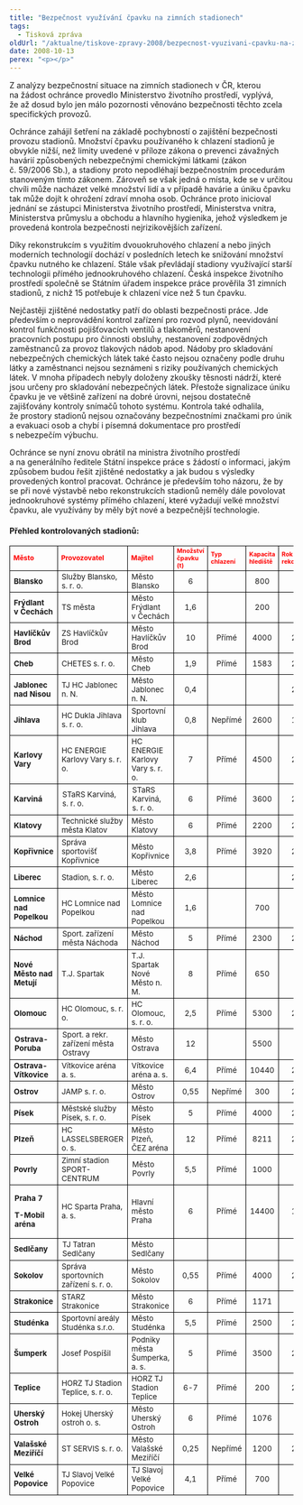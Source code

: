 ```yaml
---
title: "Bezpečnost využívání čpavku na zimních stadionech"
tags:
  - Tisková zpráva
oldUrl: "/aktualne/tiskove-zpravy-2008/bezpecnost-vyuzivani-cpavku-na-zimnich-stadionech"
date: 2008-10-13
perex: "<p></p>"
---
```


<!-- imported from the old website -->

<p class="Nadpis1 perex">Z analýzy bezpečnostní situace na zimních stadionech v ČR, kterou na žádost ochránce provedlo Ministerstvo životního prostředí, vyplývá, že až dosud bylo jen málo pozornosti věnováno bezpečnosti těchto zcela specifických provozů.</p><p class="Normln-web">Ochránce zahájil šetření na základě pochybností o zajištění bezpečnosti provozu stadionů. Množství čpavku používaného k chlazení stadionů je obvykle nižší, než limity uvedené v příloze zákona o prevenci závažných havárií způsobených nebezpečnými chemickými látkami (zákon č. 59/2006 Sb.), a stadiony proto nepodléhají bezpečnostním procedurám stanoveným tímto zákonem. Zároveň se však jedná o místa, kde se v určitou chvíli může nacházet velké množství lidí a v případě havárie a úniku čpavku tak může dojít k ohrožení zdraví mnoha osob. Ochránce proto inicioval jednání se zástupci Ministerstva životního prostředí, Ministerstva vnitra, Ministerstva průmyslu a obchodu a hlavního hygienika, jehož výsledkem je provedená kontrola bezpečnosti nejrizikovějších zařízení.</p><p class="Normln-web">Díky rekonstrukcím s využitím dvouokruhového chlazení a nebo jiných moderních technologií dochází v posledních letech ke snižování množství čpavku nutného ke chlazení. Stále však převládají stadiony využívající starší technologii přímého jednookruhového chlazení. Česká inspekce životního prostředí společně se Státním úřadem inspekce práce prověřila 31 zimních stadionů, z nichž 15 potřebuje k chlazení více než 5 tun čpavku.</p><p class="Normln-web">Nejčastěji zjištěné nedostatky patří do oblasti bezpečnosti práce. Jde především o neprovádění kontrol zařízení pro rozvod plynů, neevidování kontrol funkčnosti pojišťovacích ventilů a tlakoměrů, nestanovení pracovních postupu pro činnosti obsluhy, nestanovení zodpovědných zaměstnanců za provoz tlakových nádob apod. Nádoby pro skladování nebezpečných chemických látek také často nejsou označeny podle druhu látky a zaměstnanci nejsou seznámeni s riziky používaných chemických látek. V mnoha případech nebyly doloženy zkoušky těsnosti nádrží, které jsou určeny pro skladování nebezpečných látek. Přestože signalizace úniku čpavku je ve většině zařízení na dobré úrovni, nejsou dostatečně zajišťovány kontroly snímačů tohoto systému. Kontrola také odhalila, že prostory stadionů nejsou označovány bezpečnostními značkami pro únik a evakuaci osob a chybí i písemná dokumentace pro prostředí s nebezpečím výbuchu.</p><p class="Normln-web">Ochránce se nyní znovu obrátil na ministra životního prostředí a na generálního ředitele Státní inspekce práce s žádostí o informaci, jakým způsobem budou řešit zjištěné nedostatky a jak budou s výsledky provedených kontrol pracovat. Ochránce je především toho názoru, že by se při nové výstavbě nebo rekonstrukcích stadionů neměly dále povolovat jednookruhové systémy přímého chlazení, které vyžadují velké množství čpavku, ale využívány by měly být nové a bezpečnější technologie.</p><h4 class="Nadpis3">Přehled kontrolovaných stadionů:</h4><table><tbody><tr><td style="BORDER-BOTTOM: black 1px solid; BORDER-LEFT: black 1px solid; COLOR: #ff0000; FONT-SIZE: 9pt; BORDER-TOP: black 1px solid; FONT-WEIGHT: bold; BORDER-RIGHT: black 1px solid" class="Normln">Město</td><td style="BORDER-BOTTOM: black 1px solid; BORDER-LEFT: black 1px solid; COLOR: #ff0000; FONT-SIZE: 9pt; BORDER-TOP: black 1px solid; FONT-WEIGHT: bold; BORDER-RIGHT: black 1px solid" class="Normln">Provozovatel</td><td style="BORDER-BOTTOM: black 1px solid; BORDER-LEFT: black 1px solid; COLOR: #ff0000; FONT-SIZE: 9pt; BORDER-TOP: black 1px solid; FONT-WEIGHT: bold; BORDER-RIGHT: black 1px solid" class="Normln">Majitel</td><td style="BORDER-BOTTOM: black 1px solid; BORDER-LEFT: black 1px solid; COLOR: #ff0000; FONT-SIZE: 8pt; BORDER-TOP: black 1px solid; FONT-WEIGHT: bold; BORDER-RIGHT: black 1px solid" class="Normln">Množství čpavku (t)</td><td style="BORDER-BOTTOM: black 1px solid; BORDER-LEFT: black 1px solid; COLOR: #ff0000; FONT-SIZE: 8pt; BORDER-TOP: black 1px solid; FONT-WEIGHT: bold; BORDER-RIGHT: black 1px solid" class="Normln">Typ chlazení</td><td style="BORDER-BOTTOM: black 1px solid; BORDER-LEFT: black 1px solid; COLOR: #ff0000; FONT-SIZE: 8pt; BORDER-TOP: black 1px solid; FONT-WEIGHT: bold; BORDER-RIGHT: black 1px solid" class="Normln">Kapacita hlediště</td><td style="BORDER-BOTTOM: black 1px solid; BORDER-LEFT: black 1px solid; COLOR: #ff0000; FONT-SIZE: 8pt; BORDER-TOP: black 1px solid; FONT-WEIGHT: bold; BORDER-RIGHT: black 1px solid" class="Normln">Rok rekonstrukce</td></tr><tr><td style="BORDER-BOTTOM: black 1px solid; BORDER-LEFT: black 1px solid; FONT-SIZE: 10pt; BORDER-TOP: black 1px solid; FONT-WEIGHT: bold; BORDER-RIGHT: black 1px solid" class="Normln">Blansko</td><td style="BORDER-BOTTOM: black 1px solid; BORDER-LEFT: black 1px solid; FONT-SIZE: 10pt; BORDER-TOP: black 1px solid; BORDER-RIGHT: black 1px solid" class="Normln">Služby Blansko, s. r. o.</td><td style="BORDER-BOTTOM: black 1px solid; BORDER-LEFT: black 1px solid; FONT-SIZE: 10pt; BORDER-TOP: black 1px solid; BORDER-RIGHT: black 1px solid" class="Normln">Město Blansko</td><td style="BORDER-BOTTOM: black 1px solid; TEXT-ALIGN: center; BORDER-LEFT: black 1px solid; FONT-SIZE: 10pt; BORDER-TOP: black 1px solid; BORDER-RIGHT: black 1px solid" class="Normln">6</td><td style="BORDER-BOTTOM: black 1px solid; TEXT-ALIGN: center; BORDER-LEFT: black 1px solid; BORDER-TOP: black 1px solid; BORDER-RIGHT: black 1px solid" class="Normln"> </td><td style="BORDER-BOTTOM: black 1px solid; TEXT-ALIGN: center; BORDER-LEFT: black 1px solid; FONT-SIZE: 10pt; BORDER-TOP: black 1px solid; BORDER-RIGHT: black 1px solid" class="Normln">800</td><td style="BORDER-BOTTOM: black 1px solid; TEXT-ALIGN: center; BORDER-LEFT: black 1px solid; BORDER-TOP: black 1px solid; BORDER-RIGHT: black 1px solid" class="Normln"> </td></tr><tr><td style="BORDER-BOTTOM: black 1px solid; BORDER-LEFT: black 1px solid; FONT-SIZE: 10pt; BORDER-TOP: black 1px solid; FONT-WEIGHT: bold; BORDER-RIGHT: black 1px solid" class="Normln">Frýdlant v Čechách</td><td style="BORDER-BOTTOM: black 1px solid; BORDER-LEFT: black 1px solid; FONT-SIZE: 10pt; BORDER-TOP: black 1px solid; BORDER-RIGHT: black 1px solid" class="Normln">TS města</td><td style="BORDER-BOTTOM: black 1px solid; BORDER-LEFT: black 1px solid; FONT-SIZE: 10pt; BORDER-TOP: black 1px solid; BORDER-RIGHT: black 1px solid" class="Normln">Město Frýdlant v Čechách</td><td style="BORDER-BOTTOM: black 1px solid; TEXT-ALIGN: center; BORDER-LEFT: black 1px solid; FONT-SIZE: 10pt; BORDER-TOP: black 1px solid; BORDER-RIGHT: black 1px solid" class="Normln">1,6</td><td style="BORDER-BOTTOM: black 1px solid; TEXT-ALIGN: center; BORDER-LEFT: black 1px solid; BORDER-TOP: black 1px solid; BORDER-RIGHT: black 1px solid" class="Normln"> </td><td style="BORDER-BOTTOM: black 1px solid; TEXT-ALIGN: center; BORDER-LEFT: black 1px solid; FONT-SIZE: 10pt; BORDER-TOP: black 1px solid; BORDER-RIGHT: black 1px solid" class="Normln">200</td><td style="BORDER-BOTTOM: black 1px solid; TEXT-ALIGN: center; BORDER-LEFT: black 1px solid; BORDER-TOP: black 1px solid; BORDER-RIGHT: black 1px solid" class="Normln"> </td></tr><tr><td style="BORDER-BOTTOM: black 1px solid; BORDER-LEFT: black 1px solid; FONT-SIZE: 10pt; BORDER-TOP: black 1px solid; FONT-WEIGHT: bold; BORDER-RIGHT: black 1px solid" class="Normln">Havlíčkův Brod</td><td style="BORDER-BOTTOM: black 1px solid; BORDER-LEFT: black 1px solid; FONT-SIZE: 10pt; BORDER-TOP: black 1px solid; BORDER-RIGHT: black 1px solid" class="Normln">ZS Havlíčkův Brod</td><td style="BORDER-BOTTOM: black 1px solid; BORDER-LEFT: black 1px solid; FONT-SIZE: 10pt; BORDER-TOP: black 1px solid; BORDER-RIGHT: black 1px solid" class="Normln">Město Havlíčkův Brod</td><td style="BORDER-BOTTOM: black 1px solid; TEXT-ALIGN: center; BORDER-LEFT: black 1px solid; FONT-SIZE: 10pt; BORDER-TOP: black 1px solid; BORDER-RIGHT: black 1px solid" class="Normln">10</td><td style="BORDER-BOTTOM: black 1px solid; TEXT-ALIGN: center; BORDER-LEFT: black 1px solid; FONT-SIZE: 10pt; BORDER-TOP: black 1px solid; BORDER-RIGHT: black 1px solid" class="Normln">Přímé</td><td style="BORDER-BOTTOM: black 1px solid; TEXT-ALIGN: center; BORDER-LEFT: black 1px solid; FONT-SIZE: 10pt; BORDER-TOP: black 1px solid; BORDER-RIGHT: black 1px solid" class="Normln">4000</td><td style="BORDER-BOTTOM: black 1px solid; TEXT-ALIGN: center; BORDER-LEFT: black 1px solid; FONT-SIZE: 10pt; BORDER-TOP: black 1px solid; BORDER-RIGHT: black 1px solid" class="Normln">2002</td></tr><tr><td style="BORDER-BOTTOM: black 1px solid; BORDER-LEFT: black 1px solid; FONT-SIZE: 10pt; BORDER-TOP: black 1px solid; FONT-WEIGHT: bold; BORDER-RIGHT: black 1px solid" class="Normln">Cheb</td><td style="BORDER-BOTTOM: black 1px solid; BORDER-LEFT: black 1px solid; FONT-SIZE: 10pt; BORDER-TOP: black 1px solid; BORDER-RIGHT: black 1px solid" class="Normln">CHETES s. r. o.</td><td style="BORDER-BOTTOM: black 1px solid; BORDER-LEFT: black 1px solid; FONT-SIZE: 10pt; BORDER-TOP: black 1px solid; BORDER-RIGHT: black 1px solid" class="Normln">Město Cheb</td><td style="BORDER-BOTTOM: black 1px solid; TEXT-ALIGN: center; BORDER-LEFT: black 1px solid; FONT-SIZE: 10pt; BORDER-TOP: black 1px solid; BORDER-RIGHT: black 1px solid" class="Normln">1,9</td><td style="BORDER-BOTTOM: black 1px solid; TEXT-ALIGN: center; BORDER-LEFT: black 1px solid; FONT-SIZE: 10pt; BORDER-TOP: black 1px solid; BORDER-RIGHT: black 1px solid" class="Normln">Přímé</td><td style="BORDER-BOTTOM: black 1px solid; TEXT-ALIGN: center; BORDER-LEFT: black 1px solid; FONT-SIZE: 10pt; BORDER-TOP: black 1px solid; BORDER-RIGHT: black 1px solid" class="Normln">1583</td><td style="BORDER-BOTTOM: black 1px solid; TEXT-ALIGN: center; BORDER-LEFT: black 1px solid; FONT-SIZE: 10pt; BORDER-TOP: black 1px solid; BORDER-RIGHT: black 1px solid" class="Normln">2007</td></tr><tr><td style="BORDER-BOTTOM: black 1px solid; BORDER-LEFT: black 1px solid; FONT-SIZE: 10pt; BORDER-TOP: black 1px solid; FONT-WEIGHT: bold; BORDER-RIGHT: black 1px solid" class="Normln">Jablonec nad Nisou</td><td style="BORDER-BOTTOM: black 1px solid; BORDER-LEFT: black 1px solid; FONT-SIZE: 10pt; BORDER-TOP: black 1px solid; BORDER-RIGHT: black 1px solid" class="Normln">TJ HC Jablonec n. N.</td><td style="BORDER-BOTTOM: black 1px solid; BORDER-LEFT: black 1px solid; FONT-SIZE: 10pt; BORDER-TOP: black 1px solid; BORDER-RIGHT: black 1px solid" class="Normln">Město Jablonec n. N.</td><td style="BORDER-BOTTOM: black 1px solid; TEXT-ALIGN: center; BORDER-LEFT: black 1px solid; FONT-SIZE: 10pt; BORDER-TOP: black 1px solid; BORDER-RIGHT: black 1px solid" class="Normln">0,4</td><td style="BORDER-BOTTOM: black 1px solid; TEXT-ALIGN: center; BORDER-LEFT: black 1px solid; BORDER-TOP: black 1px solid; BORDER-RIGHT: black 1px solid" class="Normln"> </td><td style="BORDER-BOTTOM: black 1px solid; TEXT-ALIGN: center; BORDER-LEFT: black 1px solid; BORDER-TOP: black 1px solid; BORDER-RIGHT: black 1px solid" class="Normln"> </td><td style="BORDER-BOTTOM: black 1px solid; TEXT-ALIGN: center; BORDER-LEFT: black 1px solid; FONT-SIZE: 10pt; BORDER-TOP: black 1px solid; BORDER-RIGHT: black 1px solid" class="Normln">2006</td></tr><tr><td style="BORDER-BOTTOM: black 1px solid; BORDER-LEFT: black 1px solid; FONT-SIZE: 10pt; BORDER-TOP: black 1px solid; FONT-WEIGHT: bold; BORDER-RIGHT: black 1px solid" class="Normln">Jihlava</td><td style="BORDER-BOTTOM: black 1px solid; BORDER-LEFT: black 1px solid; FONT-SIZE: 10pt; BORDER-TOP: black 1px solid; BORDER-RIGHT: black 1px solid" class="Normln">HC Dukla Jihlava s. r. o.</td><td style="BORDER-BOTTOM: black 1px solid; BORDER-LEFT: black 1px solid; FONT-SIZE: 10pt; BORDER-TOP: black 1px solid; BORDER-RIGHT: black 1px solid" class="Normln">Sportovní klub Jihlava</td><td style="BORDER-BOTTOM: black 1px solid; TEXT-ALIGN: center; BORDER-LEFT: black 1px solid; FONT-SIZE: 10pt; BORDER-TOP: black 1px solid; BORDER-RIGHT: black 1px solid" class="Normln">0,8</td><td style="BORDER-BOTTOM: black 1px solid; TEXT-ALIGN: center; BORDER-LEFT: black 1px solid; FONT-SIZE: 10pt; BORDER-TOP: black 1px solid; BORDER-RIGHT: black 1px solid" class="Normln">Nepřímé</td><td style="BORDER-BOTTOM: black 1px solid; TEXT-ALIGN: center; BORDER-LEFT: black 1px solid; FONT-SIZE: 10pt; BORDER-TOP: black 1px solid; BORDER-RIGHT: black 1px solid" class="Normln">2600</td><td style="BORDER-BOTTOM: black 1px solid; TEXT-ALIGN: center; BORDER-LEFT: black 1px solid; FONT-SIZE: 10pt; BORDER-TOP: black 1px solid; BORDER-RIGHT: black 1px solid" class="Normln">1997</td></tr><tr><td style="BORDER-BOTTOM: black 1px solid; BORDER-LEFT: black 1px solid; FONT-SIZE: 10pt; BORDER-TOP: black 1px solid; FONT-WEIGHT: bold; BORDER-RIGHT: black 1px solid" class="Normln">Karlovy Vary</td><td style="BORDER-BOTTOM: black 1px solid; BORDER-LEFT: black 1px solid; FONT-SIZE: 10pt; BORDER-TOP: black 1px solid; BORDER-RIGHT: black 1px solid" class="Normln">HC ENERGIE Karlovy Vary s. r. o.</td><td style="BORDER-BOTTOM: black 1px solid; BORDER-LEFT: black 1px solid; FONT-SIZE: 10pt; BORDER-TOP: black 1px solid; BORDER-RIGHT: black 1px solid" class="Normln">HC ENERGIE Karlovy Vary s. r. o.</td><td style="BORDER-BOTTOM: black 1px solid; TEXT-ALIGN: center; BORDER-LEFT: black 1px solid; FONT-SIZE: 10pt; BORDER-TOP: black 1px solid; BORDER-RIGHT: black 1px solid" class="Normln">7</td><td style="BORDER-BOTTOM: black 1px solid; TEXT-ALIGN: center; BORDER-LEFT: black 1px solid; FONT-SIZE: 10pt; BORDER-TOP: black 1px solid; BORDER-RIGHT: black 1px solid" class="Normln">Přímé</td><td style="BORDER-BOTTOM: black 1px solid; TEXT-ALIGN: center; BORDER-LEFT: black 1px solid; FONT-SIZE: 10pt; BORDER-TOP: black 1px solid; BORDER-RIGHT: black 1px solid" class="Normln">4500</td><td style="BORDER-BOTTOM: black 1px solid; TEXT-ALIGN: center; BORDER-LEFT: black 1px solid; FONT-SIZE: 10pt; BORDER-TOP: black 1px solid; BORDER-RIGHT: black 1px solid" class="Normln">2005</td></tr><tr><td style="BORDER-BOTTOM: black 1px solid; BORDER-LEFT: black 1px solid; FONT-SIZE: 10pt; BORDER-TOP: black 1px solid; FONT-WEIGHT: bold; BORDER-RIGHT: black 1px solid" class="Normln">Karviná</td><td style="BORDER-BOTTOM: black 1px solid; BORDER-LEFT: black 1px solid; BORDER-TOP: black 1px solid; BORDER-RIGHT: black 1px solid" class="Normln"><span style="FONT-SIZE: 10pt">STaRS</span><span style="FONT-SIZE: 10pt"> Karviná, s. r. o.</span></td><td style="BORDER-BOTTOM: black 1px solid; BORDER-LEFT: black 1px solid; BORDER-TOP: black 1px solid; BORDER-RIGHT: black 1px solid" class="Normln"><span style="FONT-SIZE: 10pt">STaRS</span><span style="FONT-SIZE: 10pt"> Karviná, s. r. o.</span></td><td style="BORDER-BOTTOM: black 1px solid; TEXT-ALIGN: center; BORDER-LEFT: black 1px solid; FONT-SIZE: 10pt; BORDER-TOP: black 1px solid; BORDER-RIGHT: black 1px solid" class="Normln">6</td><td style="BORDER-BOTTOM: black 1px solid; TEXT-ALIGN: center; BORDER-LEFT: black 1px solid; FONT-SIZE: 10pt; BORDER-TOP: black 1px solid; BORDER-RIGHT: black 1px solid" class="Normln">Přímé</td><td style="BORDER-BOTTOM: black 1px solid; TEXT-ALIGN: center; BORDER-LEFT: black 1px solid; FONT-SIZE: 10pt; BORDER-TOP: black 1px solid; BORDER-RIGHT: black 1px solid" class="Normln">3600</td><td style="BORDER-BOTTOM: black 1px solid; TEXT-ALIGN: center; BORDER-LEFT: black 1px solid; FONT-SIZE: 10pt; BORDER-TOP: black 1px solid; BORDER-RIGHT: black 1px solid" class="Normln">2003</td></tr><tr><td style="BORDER-BOTTOM: black 1px solid; BORDER-LEFT: black 1px solid; FONT-SIZE: 10pt; BORDER-TOP: black 1px solid; FONT-WEIGHT: bold; BORDER-RIGHT: black 1px solid" class="Normln">Klatovy</td><td style="BORDER-BOTTOM: black 1px solid; BORDER-LEFT: black 1px solid; FONT-SIZE: 10pt; BORDER-TOP: black 1px solid; BORDER-RIGHT: black 1px solid" class="Normln">Technické služby města Klatov</td><td style="BORDER-BOTTOM: black 1px solid; BORDER-LEFT: black 1px solid; FONT-SIZE: 10pt; BORDER-TOP: black 1px solid; BORDER-RIGHT: black 1px solid" class="Normln">Město Klatovy</td><td style="BORDER-BOTTOM: black 1px solid; TEXT-ALIGN: center; BORDER-LEFT: black 1px solid; FONT-SIZE: 10pt; BORDER-TOP: black 1px solid; BORDER-RIGHT: black 1px solid" class="Normln">6</td><td style="BORDER-BOTTOM: black 1px solid; TEXT-ALIGN: center; BORDER-LEFT: black 1px solid; FONT-SIZE: 10pt; BORDER-TOP: black 1px solid; BORDER-RIGHT: black 1px solid" class="Normln">Přímé</td><td style="BORDER-BOTTOM: black 1px solid; TEXT-ALIGN: center; BORDER-LEFT: black 1px solid; FONT-SIZE: 10pt; BORDER-TOP: black 1px solid; BORDER-RIGHT: black 1px solid" class="Normln">2200</td><td style="BORDER-BOTTOM: black 1px solid; TEXT-ALIGN: center; BORDER-LEFT: black 1px solid; FONT-SIZE: 10pt; BORDER-TOP: black 1px solid; BORDER-RIGHT: black 1px solid" class="Normln">2000</td></tr><tr><td style="BORDER-BOTTOM: black 1px solid; BORDER-LEFT: black 1px solid; FONT-SIZE: 10pt; BORDER-TOP: black 1px solid; FONT-WEIGHT: bold; BORDER-RIGHT: black 1px solid" class="Normln">Kopřivnice</td><td style="BORDER-BOTTOM: black 1px solid; BORDER-LEFT: black 1px solid; FONT-SIZE: 10pt; BORDER-TOP: black 1px solid; BORDER-RIGHT: black 1px solid" class="Normln">Správa sportovišť Kopřivnice</td><td style="BORDER-BOTTOM: black 1px solid; BORDER-LEFT: black 1px solid; FONT-SIZE: 10pt; BORDER-TOP: black 1px solid; BORDER-RIGHT: black 1px solid" class="Normln">Město Kopřivnice</td><td style="BORDER-BOTTOM: black 1px solid; TEXT-ALIGN: center; BORDER-LEFT: black 1px solid; FONT-SIZE: 10pt; BORDER-TOP: black 1px solid; BORDER-RIGHT: black 1px solid" class="Normln">3,8</td><td style="BORDER-BOTTOM: black 1px solid; TEXT-ALIGN: center; BORDER-LEFT: black 1px solid; FONT-SIZE: 10pt; BORDER-TOP: black 1px solid; BORDER-RIGHT: black 1px solid" class="Normln">Přímé</td><td style="BORDER-BOTTOM: black 1px solid; TEXT-ALIGN: center; BORDER-LEFT: black 1px solid; FONT-SIZE: 10pt; BORDER-TOP: black 1px solid; BORDER-RIGHT: black 1px solid" class="Normln">3920</td><td style="BORDER-BOTTOM: black 1px solid; TEXT-ALIGN: center; BORDER-LEFT: black 1px solid; FONT-SIZE: 10pt; BORDER-TOP: black 1px solid; BORDER-RIGHT: black 1px solid" class="Normln">2002</td></tr><tr><td style="BORDER-BOTTOM: black 1px solid; BORDER-LEFT: black 1px solid; FONT-SIZE: 10pt; BORDER-TOP: black 1px solid; FONT-WEIGHT: bold; BORDER-RIGHT: black 1px solid" class="Normln">Liberec</td><td style="BORDER-BOTTOM: black 1px solid; BORDER-LEFT: black 1px solid; FONT-SIZE: 10pt; BORDER-TOP: black 1px solid; BORDER-RIGHT: black 1px solid" class="Normln">Stadion, s. r. o.</td><td style="BORDER-BOTTOM: black 1px solid; BORDER-LEFT: black 1px solid; FONT-SIZE: 10pt; BORDER-TOP: black 1px solid; BORDER-RIGHT: black 1px solid" class="Normln">Město Liberec</td><td style="BORDER-BOTTOM: black 1px solid; TEXT-ALIGN: center; BORDER-LEFT: black 1px solid; FONT-SIZE: 10pt; BORDER-TOP: black 1px solid; BORDER-RIGHT: black 1px solid" class="Normln">2,6</td><td style="BORDER-BOTTOM: black 1px solid; TEXT-ALIGN: center; BORDER-LEFT: black 1px solid; BORDER-TOP: black 1px solid; BORDER-RIGHT: black 1px solid" class="Normln"> </td><td style="BORDER-BOTTOM: black 1px solid; TEXT-ALIGN: center; BORDER-LEFT: black 1px solid; BORDER-TOP: black 1px solid; BORDER-RIGHT: black 1px solid" class="Normln"> </td><td style="BORDER-BOTTOM: black 1px solid; TEXT-ALIGN: center; BORDER-LEFT: black 1px solid; FONT-SIZE: 10pt; BORDER-TOP: black 1px solid; BORDER-RIGHT: black 1px solid" class="Normln">2004</td></tr><tr><td style="BORDER-BOTTOM: black 1px solid; BORDER-LEFT: black 1px solid; FONT-SIZE: 10pt; BORDER-TOP: black 1px solid; FONT-WEIGHT: bold; BORDER-RIGHT: black 1px solid" class="Normln">Lomnice nad Popelkou</td><td style="BORDER-BOTTOM: black 1px solid; BORDER-LEFT: black 1px solid; FONT-SIZE: 10pt; BORDER-TOP: black 1px solid; BORDER-RIGHT: black 1px solid" class="Normln">HC Lomnice nad Popelkou</td><td style="BORDER-BOTTOM: black 1px solid; BORDER-LEFT: black 1px solid; FONT-SIZE: 10pt; BORDER-TOP: black 1px solid; BORDER-RIGHT: black 1px solid" class="Normln">Město Lomnice nad Popelkou</td><td style="BORDER-BOTTOM: black 1px solid; TEXT-ALIGN: center; BORDER-LEFT: black 1px solid; FONT-SIZE: 10pt; BORDER-TOP: black 1px solid; BORDER-RIGHT: black 1px solid" class="Normln">1,6</td><td style="BORDER-BOTTOM: black 1px solid; TEXT-ALIGN: center; BORDER-LEFT: black 1px solid; BORDER-TOP: black 1px solid; BORDER-RIGHT: black 1px solid" class="Normln"> </td><td style="BORDER-BOTTOM: black 1px solid; TEXT-ALIGN: center; BORDER-LEFT: black 1px solid; FONT-SIZE: 10pt; BORDER-TOP: black 1px solid; BORDER-RIGHT: black 1px solid" class="Normln">700</td><td style="BORDER-BOTTOM: black 1px solid; TEXT-ALIGN: center; BORDER-LEFT: black 1px solid; BORDER-TOP: black 1px solid; BORDER-RIGHT: black 1px solid" class="Normln"> </td></tr><tr><td style="BORDER-BOTTOM: black 1px solid; BORDER-LEFT: black 1px solid; FONT-SIZE: 10pt; BORDER-TOP: black 1px solid; FONT-WEIGHT: bold; BORDER-RIGHT: black 1px solid" class="Normln">Náchod</td><td style="BORDER-BOTTOM: black 1px solid; BORDER-LEFT: black 1px solid; BORDER-TOP: black 1px solid; BORDER-RIGHT: black 1px solid" class="Normln"><span style="FONT-SIZE: 10pt">Sport. zařízení města </span><span style="FONT-SIZE: 10pt">Náchoda</span></td><td style="BORDER-BOTTOM: black 1px solid; BORDER-LEFT: black 1px solid; FONT-SIZE: 10pt; BORDER-TOP: black 1px solid; BORDER-RIGHT: black 1px solid" class="Normln">Město Náchod</td><td style="BORDER-BOTTOM: black 1px solid; TEXT-ALIGN: center; BORDER-LEFT: black 1px solid; FONT-SIZE: 10pt; BORDER-TOP: black 1px solid; BORDER-RIGHT: black 1px solid" class="Normln">5</td><td style="BORDER-BOTTOM: black 1px solid; TEXT-ALIGN: center; BORDER-LEFT: black 1px solid; FONT-SIZE: 10pt; BORDER-TOP: black 1px solid; BORDER-RIGHT: black 1px solid" class="Normln">Přímé</td><td style="BORDER-BOTTOM: black 1px solid; TEXT-ALIGN: center; BORDER-LEFT: black 1px solid; FONT-SIZE: 10pt; BORDER-TOP: black 1px solid; BORDER-RIGHT: black 1px solid" class="Normln">2300</td><td style="BORDER-BOTTOM: black 1px solid; TEXT-ALIGN: center; BORDER-LEFT: black 1px solid; FONT-SIZE: 10pt; BORDER-TOP: black 1px solid; BORDER-RIGHT: black 1px solid" class="Normln">2007</td></tr><tr><td style="BORDER-BOTTOM: black 1px solid; BORDER-LEFT: black 1px solid; FONT-SIZE: 10pt; BORDER-TOP: black 1px solid; FONT-WEIGHT: bold; BORDER-RIGHT: black 1px solid" class="Normln">Nové Město nad Metují</td><td style="BORDER-BOTTOM: black 1px solid; BORDER-LEFT: black 1px solid; FONT-SIZE: 10pt; BORDER-TOP: black 1px solid; BORDER-RIGHT: black 1px solid" class="Normln">T.J. Spartak</td><td style="BORDER-BOTTOM: black 1px solid; BORDER-LEFT: black 1px solid; FONT-SIZE: 10pt; BORDER-TOP: black 1px solid; BORDER-RIGHT: black 1px solid" class="Normln">T.J. Spartak Nové Město n. M.</td><td style="BORDER-BOTTOM: black 1px solid; TEXT-ALIGN: center; BORDER-LEFT: black 1px solid; FONT-SIZE: 10pt; BORDER-TOP: black 1px solid; BORDER-RIGHT: black 1px solid" class="Normln">8</td><td style="BORDER-BOTTOM: black 1px solid; TEXT-ALIGN: center; BORDER-LEFT: black 1px solid; FONT-SIZE: 10pt; BORDER-TOP: black 1px solid; BORDER-RIGHT: black 1px solid" class="Normln">Přímé</td><td style="BORDER-BOTTOM: black 1px solid; TEXT-ALIGN: center; BORDER-LEFT: black 1px solid; FONT-SIZE: 10pt; BORDER-TOP: black 1px solid; BORDER-RIGHT: black 1px solid" class="Normln">650</td><td style="BORDER-BOTTOM: black 1px solid; TEXT-ALIGN: center; BORDER-LEFT: black 1px solid; BORDER-TOP: black 1px solid; BORDER-RIGHT: black 1px solid" class="Normln"> </td></tr><tr><td style="BORDER-BOTTOM: black 1px solid; BORDER-LEFT: black 1px solid; FONT-SIZE: 10pt; BORDER-TOP: black 1px solid; FONT-WEIGHT: bold; BORDER-RIGHT: black 1px solid" class="Normln">Olomouc</td><td style="BORDER-BOTTOM: black 1px solid; BORDER-LEFT: black 1px solid; FONT-SIZE: 10pt; BORDER-TOP: black 1px solid; BORDER-RIGHT: black 1px solid" class="Normln">HC Olomouc, s. r. o.</td><td style="BORDER-BOTTOM: black 1px solid; BORDER-LEFT: black 1px solid; FONT-SIZE: 10pt; BORDER-TOP: black 1px solid; BORDER-RIGHT: black 1px solid" class="Normln">HC Olomouc, s. r. o.</td><td style="BORDER-BOTTOM: black 1px solid; TEXT-ALIGN: center; BORDER-LEFT: black 1px solid; FONT-SIZE: 10pt; BORDER-TOP: black 1px solid; BORDER-RIGHT: black 1px solid" class="Normln">2,5</td><td style="BORDER-BOTTOM: black 1px solid; TEXT-ALIGN: center; BORDER-LEFT: black 1px solid; FONT-SIZE: 10pt; BORDER-TOP: black 1px solid; BORDER-RIGHT: black 1px solid" class="Normln">Přímé</td><td style="BORDER-BOTTOM: black 1px solid; TEXT-ALIGN: center; BORDER-LEFT: black 1px solid; FONT-SIZE: 10pt; BORDER-TOP: black 1px solid; BORDER-RIGHT: black 1px solid" class="Normln">5300</td><td style="BORDER-BOTTOM: black 1px solid; TEXT-ALIGN: center; BORDER-LEFT: black 1px solid; FONT-SIZE: 10pt; BORDER-TOP: black 1px solid; BORDER-RIGHT: black 1px solid" class="Normln">2006</td></tr><tr><td style="BORDER-BOTTOM: black 1px solid; BORDER-LEFT: black 1px solid; BORDER-TOP: black 1px solid; BORDER-RIGHT: black 1px solid" class="Normln"><span style="FONT-SIZE: 10pt; FONT-WEIGHT: bold">Ostrava-</span><span style="FONT-SIZE: 10pt; FONT-WEIGHT: bold">Poruba</span></td><td style="BORDER-BOTTOM: black 1px solid; BORDER-LEFT: black 1px solid; BORDER-TOP: black 1px solid; BORDER-RIGHT: black 1px solid" class="Normln"><span style="FONT-SIZE: 10pt">Sport. a </span><span style="FONT-SIZE: 10pt">rekr</span><span style="FONT-SIZE: 10pt">. zařízení města Ostravy</span></td><td style="BORDER-BOTTOM: black 1px solid; BORDER-LEFT: black 1px solid; FONT-SIZE: 10pt; BORDER-TOP: black 1px solid; BORDER-RIGHT: black 1px solid" class="Normln">Město Ostrava</td><td style="BORDER-BOTTOM: black 1px solid; TEXT-ALIGN: center; BORDER-LEFT: black 1px solid; FONT-SIZE: 10pt; BORDER-TOP: black 1px solid; BORDER-RIGHT: black 1px solid" class="Normln">12</td><td style="BORDER-BOTTOM: black 1px solid; TEXT-ALIGN: center; BORDER-LEFT: black 1px solid; BORDER-TOP: black 1px solid; BORDER-RIGHT: black 1px solid" class="Normln"> </td><td style="BORDER-BOTTOM: black 1px solid; TEXT-ALIGN: center; BORDER-LEFT: black 1px solid; FONT-SIZE: 10pt; BORDER-TOP: black 1px solid; BORDER-RIGHT: black 1px solid" class="Normln">5500</td><td style="BORDER-BOTTOM: black 1px solid; TEXT-ALIGN: center; BORDER-LEFT: black 1px solid; BORDER-TOP: black 1px solid; BORDER-RIGHT: black 1px solid" class="Normln"> </td></tr><tr><td style="BORDER-BOTTOM: black 1px solid; BORDER-LEFT: black 1px solid; FONT-SIZE: 10pt; BORDER-TOP: black 1px solid; FONT-WEIGHT: bold; BORDER-RIGHT: black 1px solid" class="Normln">Ostrava-Vítkovice</td><td style="BORDER-BOTTOM: black 1px solid; BORDER-LEFT: black 1px solid; FONT-SIZE: 10pt; BORDER-TOP: black 1px solid; BORDER-RIGHT: black 1px solid" class="Normln">Vítkovice aréna a. s.</td><td style="BORDER-BOTTOM: black 1px solid; BORDER-LEFT: black 1px solid; FONT-SIZE: 10pt; BORDER-TOP: black 1px solid; BORDER-RIGHT: black 1px solid" class="Normln">Vítkovice aréna a. s.</td><td style="BORDER-BOTTOM: black 1px solid; TEXT-ALIGN: center; BORDER-LEFT: black 1px solid; FONT-SIZE: 10pt; BORDER-TOP: black 1px solid; BORDER-RIGHT: black 1px solid" class="Normln">6,4</td><td style="BORDER-BOTTOM: black 1px solid; TEXT-ALIGN: center; BORDER-LEFT: black 1px solid; FONT-SIZE: 10pt; BORDER-TOP: black 1px solid; BORDER-RIGHT: black 1px solid" class="Normln">Přímé</td><td style="BORDER-BOTTOM: black 1px solid; TEXT-ALIGN: center; BORDER-LEFT: black 1px solid; FONT-SIZE: 10pt; BORDER-TOP: black 1px solid; BORDER-RIGHT: black 1px solid" class="Normln">10440</td><td style="BORDER-BOTTOM: black 1px solid; TEXT-ALIGN: center; BORDER-LEFT: black 1px solid; FONT-SIZE: 10pt; BORDER-TOP: black 1px solid; BORDER-RIGHT: black 1px solid" class="Normln">2004</td></tr><tr><td style="BORDER-BOTTOM: black 1px solid; BORDER-LEFT: black 1px solid; FONT-SIZE: 10pt; BORDER-TOP: black 1px solid; FONT-WEIGHT: bold; BORDER-RIGHT: black 1px solid" class="Normln">Ostrov</td><td style="BORDER-BOTTOM: black 1px solid; BORDER-LEFT: black 1px solid; FONT-SIZE: 10pt; BORDER-TOP: black 1px solid; BORDER-RIGHT: black 1px solid" class="Normln">JAMP s. r. o.</td><td style="BORDER-BOTTOM: black 1px solid; BORDER-LEFT: black 1px solid; FONT-SIZE: 10pt; BORDER-TOP: black 1px solid; BORDER-RIGHT: black 1px solid" class="Normln">Město Ostrov</td><td style="BORDER-BOTTOM: black 1px solid; TEXT-ALIGN: center; BORDER-LEFT: black 1px solid; FONT-SIZE: 10pt; BORDER-TOP: black 1px solid; BORDER-RIGHT: black 1px solid" class="Normln">0,55</td><td style="BORDER-BOTTOM: black 1px solid; TEXT-ALIGN: center; BORDER-LEFT: black 1px solid; FONT-SIZE: 10pt; BORDER-TOP: black 1px solid; BORDER-RIGHT: black 1px solid" class="Normln">Nepřímé</td><td style="BORDER-BOTTOM: black 1px solid; TEXT-ALIGN: center; BORDER-LEFT: black 1px solid; FONT-SIZE: 10pt; BORDER-TOP: black 1px solid; BORDER-RIGHT: black 1px solid" class="Normln">300</td><td style="BORDER-BOTTOM: black 1px solid; TEXT-ALIGN: center; BORDER-LEFT: black 1px solid; FONT-SIZE: 10pt; BORDER-TOP: black 1px solid; BORDER-RIGHT: black 1px solid" class="Normln">2007</td></tr><tr><td style="BORDER-BOTTOM: black 1px solid; BORDER-LEFT: black 1px solid; FONT-SIZE: 10pt; BORDER-TOP: black 1px solid; FONT-WEIGHT: bold; BORDER-RIGHT: black 1px solid" class="Normln">Písek</td><td style="BORDER-BOTTOM: black 1px solid; BORDER-LEFT: black 1px solid; FONT-SIZE: 10pt; BORDER-TOP: black 1px solid; BORDER-RIGHT: black 1px solid" class="Normln">Městské služby Písek, s. r. o.</td><td style="BORDER-BOTTOM: black 1px solid; BORDER-LEFT: black 1px solid; FONT-SIZE: 10pt; BORDER-TOP: black 1px solid; BORDER-RIGHT: black 1px solid" class="Normln">Město Písek</td><td style="BORDER-BOTTOM: black 1px solid; TEXT-ALIGN: center; BORDER-LEFT: black 1px solid; FONT-SIZE: 10pt; BORDER-TOP: black 1px solid; BORDER-RIGHT: black 1px solid" class="Normln">5</td><td style="BORDER-BOTTOM: black 1px solid; TEXT-ALIGN: center; BORDER-LEFT: black 1px solid; FONT-SIZE: 10pt; BORDER-TOP: black 1px solid; BORDER-RIGHT: black 1px solid" class="Normln">Přímé</td><td style="BORDER-BOTTOM: black 1px solid; TEXT-ALIGN: center; BORDER-LEFT: black 1px solid; FONT-SIZE: 10pt; BORDER-TOP: black 1px solid; BORDER-RIGHT: black 1px solid" class="Normln">4000</td><td style="BORDER-BOTTOM: black 1px solid; TEXT-ALIGN: center; BORDER-LEFT: black 1px solid; FONT-SIZE: 10pt; BORDER-TOP: black 1px solid; BORDER-RIGHT: black 1px solid" class="Normln">2007</td></tr><tr><td style="BORDER-BOTTOM: black 1px solid; BORDER-LEFT: black 1px solid; FONT-SIZE: 10pt; BORDER-TOP: black 1px solid; FONT-WEIGHT: bold; BORDER-RIGHT: black 1px solid" class="Normln">Plzeň</td><td style="BORDER-BOTTOM: black 1px solid; BORDER-LEFT: black 1px solid; FONT-SIZE: 10pt; BORDER-TOP: black 1px solid; BORDER-RIGHT: black 1px solid" class="Normln">HC LASSELSBERGER o. s.</td><td style="BORDER-BOTTOM: black 1px solid; BORDER-LEFT: black 1px solid; FONT-SIZE: 10pt; BORDER-TOP: black 1px solid; BORDER-RIGHT: black 1px solid" class="Normln">Město Plzeň, ČEZ aréna</td><td style="BORDER-BOTTOM: black 1px solid; TEXT-ALIGN: center; BORDER-LEFT: black 1px solid; FONT-SIZE: 10pt; BORDER-TOP: black 1px solid; BORDER-RIGHT: black 1px solid" class="Normln">12</td><td style="BORDER-BOTTOM: black 1px solid; TEXT-ALIGN: center; BORDER-LEFT: black 1px solid; FONT-SIZE: 10pt; BORDER-TOP: black 1px solid; BORDER-RIGHT: black 1px solid" class="Normln">Přímé</td><td style="BORDER-BOTTOM: black 1px solid; TEXT-ALIGN: center; BORDER-LEFT: black 1px solid; FONT-SIZE: 10pt; BORDER-TOP: black 1px solid; BORDER-RIGHT: black 1px solid" class="Normln">8211</td><td style="BORDER-BOTTOM: black 1px solid; TEXT-ALIGN: center; BORDER-LEFT: black 1px solid; FONT-SIZE: 10pt; BORDER-TOP: black 1px solid; BORDER-RIGHT: black 1px solid" class="Normln">2000</td></tr><tr><td style="BORDER-BOTTOM: black 1px solid; BORDER-LEFT: black 1px solid; FONT-SIZE: 10pt; BORDER-TOP: black 1px solid; FONT-WEIGHT: bold; BORDER-RIGHT: black 1px solid" class="Normln">Povrly</td><td style="BORDER-BOTTOM: black 1px solid; BORDER-LEFT: black 1px solid; FONT-SIZE: 10pt; BORDER-TOP: black 1px solid; BORDER-RIGHT: black 1px solid" class="Normln">Zimní stadion SPORT-CENTRUM</td><td style="BORDER-BOTTOM: black 1px solid; BORDER-LEFT: black 1px solid; BORDER-TOP: black 1px solid; BORDER-RIGHT: black 1px solid" class="Normln"><span style="FONT-SIZE: 10pt">Město </span><span style="FONT-SIZE: 10pt">Povrly</span></td><td style="BORDER-BOTTOM: black 1px solid; TEXT-ALIGN: center; BORDER-LEFT: black 1px solid; FONT-SIZE: 10pt; BORDER-TOP: black 1px solid; BORDER-RIGHT: black 1px solid" class="Normln">5,5</td><td style="BORDER-BOTTOM: black 1px solid; TEXT-ALIGN: center; BORDER-LEFT: black 1px solid; FONT-SIZE: 10pt; BORDER-TOP: black 1px solid; BORDER-RIGHT: black 1px solid" class="Normln">Přímé</td><td style="BORDER-BOTTOM: black 1px solid; TEXT-ALIGN: center; BORDER-LEFT: black 1px solid; FONT-SIZE: 10pt; BORDER-TOP: black 1px solid; BORDER-RIGHT: black 1px solid" class="Normln">1000</td><td style="BORDER-BOTTOM: black 1px solid; TEXT-ALIGN: center; BORDER-LEFT: black 1px solid; BORDER-TOP: black 1px solid; BORDER-RIGHT: black 1px solid" class="Normln"> </td></tr><tr><td style="BORDER-BOTTOM: black 1px solid; BORDER-LEFT: black 1px solid; BORDER-TOP: black 1px solid; BORDER-RIGHT: black 1px solid"><p class="Normln" style="FONT-SIZE: 10pt; FONT-WEIGHT: bold">Praha 7</p><p class="Normln" style="FONT-SIZE: 10pt; FONT-WEIGHT: bold">T-Mobil aréna</p></td><td style="BORDER-BOTTOM: black 1px solid; BORDER-LEFT: black 1px solid; FONT-SIZE: 10pt; BORDER-TOP: black 1px solid; BORDER-RIGHT: black 1px solid" class="Normln">HC Sparta Praha, a. s.</td><td style="BORDER-BOTTOM: black 1px solid; BORDER-LEFT: black 1px solid; FONT-SIZE: 10pt; BORDER-TOP: black 1px solid; BORDER-RIGHT: black 1px solid" class="Normln">Hlavní město Praha</td><td style="BORDER-BOTTOM: black 1px solid; TEXT-ALIGN: center; BORDER-LEFT: black 1px solid; FONT-SIZE: 10pt; BORDER-TOP: black 1px solid; BORDER-RIGHT: black 1px solid" class="Normln">6</td><td style="BORDER-BOTTOM: black 1px solid; TEXT-ALIGN: center; BORDER-LEFT: black 1px solid; FONT-SIZE: 10pt; BORDER-TOP: black 1px solid; BORDER-RIGHT: black 1px solid" class="Normln">Přímé</td><td style="BORDER-BOTTOM: black 1px solid; TEXT-ALIGN: center; BORDER-LEFT: black 1px solid; FONT-SIZE: 10pt; BORDER-TOP: black 1px solid; BORDER-RIGHT: black 1px solid" class="Normln">14400</td><td style="BORDER-BOTTOM: black 1px solid; TEXT-ALIGN: center; BORDER-LEFT: black 1px solid; FONT-SIZE: 10pt; BORDER-TOP: black 1px solid; BORDER-RIGHT: black 1px solid" class="Normln">1999</td></tr><tr><td style="BORDER-BOTTOM: black 1px solid; BORDER-LEFT: black 1px solid; FONT-SIZE: 10pt; BORDER-TOP: black 1px solid; FONT-WEIGHT: bold; BORDER-RIGHT: black 1px solid" class="Normln">Sedlčany</td><td style="BORDER-BOTTOM: black 1px solid; BORDER-LEFT: black 1px solid; BORDER-TOP: black 1px solid; BORDER-RIGHT: black 1px solid" class="Normln"><span style="FONT-SIZE: 10pt">TJ </span><span style="FONT-SIZE: 10pt">Tatran</span><span style="FONT-SIZE: 10pt"> Sedlčany</span></td><td style="BORDER-BOTTOM: black 1px solid; BORDER-LEFT: black 1px solid; FONT-SIZE: 10pt; BORDER-TOP: black 1px solid; BORDER-RIGHT: black 1px solid" class="Normln">Město Sedlčany</td><td style="BORDER-BOTTOM: black 1px solid; TEXT-ALIGN: center; BORDER-LEFT: black 1px solid; BORDER-TOP: black 1px solid; BORDER-RIGHT: black 1px solid" class="Normln"> </td><td style="BORDER-BOTTOM: black 1px solid; TEXT-ALIGN: center; BORDER-LEFT: black 1px solid; BORDER-TOP: black 1px solid; BORDER-RIGHT: black 1px solid" class="Normln"> </td><td style="BORDER-BOTTOM: black 1px solid; TEXT-ALIGN: center; BORDER-LEFT: black 1px solid; BORDER-TOP: black 1px solid; BORDER-RIGHT: black 1px solid" class="Normln"> </td><td style="BORDER-BOTTOM: black 1px solid; TEXT-ALIGN: center; BORDER-LEFT: black 1px solid; BORDER-TOP: black 1px solid; BORDER-RIGHT: black 1px solid" class="Normln"> </td></tr><tr><td style="BORDER-BOTTOM: black 1px solid; BORDER-LEFT: black 1px solid; FONT-SIZE: 10pt; BORDER-TOP: black 1px solid; FONT-WEIGHT: bold; BORDER-RIGHT: black 1px solid" class="Normln">Sokolov</td><td style="BORDER-BOTTOM: black 1px solid; BORDER-LEFT: black 1px solid; FONT-SIZE: 10pt; BORDER-TOP: black 1px solid; BORDER-RIGHT: black 1px solid" class="Normln">Správa sportovních zařízení s. r. o.</td><td style="BORDER-BOTTOM: black 1px solid; BORDER-LEFT: black 1px solid; FONT-SIZE: 10pt; BORDER-TOP: black 1px solid; BORDER-RIGHT: black 1px solid" class="Normln">Město Sokolov</td><td style="BORDER-BOTTOM: black 1px solid; TEXT-ALIGN: center; BORDER-LEFT: black 1px solid; FONT-SIZE: 10pt; BORDER-TOP: black 1px solid; BORDER-RIGHT: black 1px solid" class="Normln">0,55</td><td style="BORDER-BOTTOM: black 1px solid; TEXT-ALIGN: center; BORDER-LEFT: black 1px solid; FONT-SIZE: 10pt; BORDER-TOP: black 1px solid; BORDER-RIGHT: black 1px solid" class="Normln">Přímé</td><td style="BORDER-BOTTOM: black 1px solid; TEXT-ALIGN: center; BORDER-LEFT: black 1px solid; FONT-SIZE: 10pt; BORDER-TOP: black 1px solid; BORDER-RIGHT: black 1px solid" class="Normln">4000</td><td style="BORDER-BOTTOM: black 1px solid; TEXT-ALIGN: center; BORDER-LEFT: black 1px solid; FONT-SIZE: 10pt; BORDER-TOP: black 1px solid; BORDER-RIGHT: black 1px solid" class="Normln">2002</td></tr><tr><td style="BORDER-BOTTOM: black 1px solid; BORDER-LEFT: black 1px solid; FONT-SIZE: 10pt; BORDER-TOP: black 1px solid; FONT-WEIGHT: bold; BORDER-RIGHT: black 1px solid" class="Normln">Strakonice</td><td style="BORDER-BOTTOM: black 1px solid; BORDER-LEFT: black 1px solid; FONT-SIZE: 10pt; BORDER-TOP: black 1px solid; BORDER-RIGHT: black 1px solid" class="Normln">STARZ Strakonice</td><td style="BORDER-BOTTOM: black 1px solid; BORDER-LEFT: black 1px solid; FONT-SIZE: 10pt; BORDER-TOP: black 1px solid; BORDER-RIGHT: black 1px solid" class="Normln">Město Strakonice</td><td style="BORDER-BOTTOM: black 1px solid; TEXT-ALIGN: center; BORDER-LEFT: black 1px solid; FONT-SIZE: 10pt; BORDER-TOP: black 1px solid; BORDER-RIGHT: black 1px solid" class="Normln">6</td><td style="BORDER-BOTTOM: black 1px solid; TEXT-ALIGN: center; BORDER-LEFT: black 1px solid; FONT-SIZE: 10pt; BORDER-TOP: black 1px solid; BORDER-RIGHT: black 1px solid" class="Normln">Přímé</td><td style="BORDER-BOTTOM: black 1px solid; TEXT-ALIGN: center; BORDER-LEFT: black 1px solid; FONT-SIZE: 10pt; BORDER-TOP: black 1px solid; BORDER-RIGHT: black 1px solid" class="Normln">1171</td><td style="BORDER-BOTTOM: black 1px solid; TEXT-ALIGN: center; BORDER-LEFT: black 1px solid; BORDER-TOP: black 1px solid; BORDER-RIGHT: black 1px solid" class="Normln"> </td></tr><tr><td style="BORDER-BOTTOM: black 1px solid; BORDER-LEFT: black 1px solid; FONT-SIZE: 10pt; BORDER-TOP: black 1px solid; FONT-WEIGHT: bold; BORDER-RIGHT: black 1px solid" class="Normln">Studénka</td><td style="BORDER-BOTTOM: black 1px solid; BORDER-LEFT: black 1px solid; FONT-SIZE: 10pt; BORDER-TOP: black 1px solid; BORDER-RIGHT: black 1px solid" class="Normln">Sportovní areály Studénka s.r.o.</td><td style="BORDER-BOTTOM: black 1px solid; BORDER-LEFT: black 1px solid; FONT-SIZE: 10pt; BORDER-TOP: black 1px solid; BORDER-RIGHT: black 1px solid" class="Normln">Město Studénka</td><td style="BORDER-BOTTOM: black 1px solid; TEXT-ALIGN: center; BORDER-LEFT: black 1px solid; FONT-SIZE: 10pt; BORDER-TOP: black 1px solid; BORDER-RIGHT: black 1px solid" class="Normln">5,5</td><td style="BORDER-BOTTOM: black 1px solid; TEXT-ALIGN: center; BORDER-LEFT: black 1px solid; FONT-SIZE: 10pt; BORDER-TOP: black 1px solid; BORDER-RIGHT: black 1px solid" class="Normln">Přímé</td><td style="BORDER-BOTTOM: black 1px solid; TEXT-ALIGN: center; BORDER-LEFT: black 1px solid; FONT-SIZE: 10pt; BORDER-TOP: black 1px solid; BORDER-RIGHT: black 1px solid" class="Normln">2500</td><td style="BORDER-BOTTOM: black 1px solid; TEXT-ALIGN: center; BORDER-LEFT: black 1px solid; FONT-SIZE: 10pt; BORDER-TOP: black 1px solid; BORDER-RIGHT: black 1px solid" class="Normln">2002</td></tr><tr><td style="BORDER-BOTTOM: black 1px solid; BORDER-LEFT: black 1px solid; FONT-SIZE: 10pt; BORDER-TOP: black 1px solid; FONT-WEIGHT: bold; BORDER-RIGHT: black 1px solid" class="Normln">Šumperk</td><td style="BORDER-BOTTOM: black 1px solid; BORDER-LEFT: black 1px solid; FONT-SIZE: 10pt; BORDER-TOP: black 1px solid; BORDER-RIGHT: black 1px solid" class="Normln">Josef Pospíšil</td><td style="BORDER-BOTTOM: black 1px solid; BORDER-LEFT: black 1px solid; FONT-SIZE: 10pt; BORDER-TOP: black 1px solid; BORDER-RIGHT: black 1px solid" class="Normln">Podniky města Šumperka, a. s.</td><td style="BORDER-BOTTOM: black 1px solid; TEXT-ALIGN: center; BORDER-LEFT: black 1px solid; FONT-SIZE: 10pt; BORDER-TOP: black 1px solid; BORDER-RIGHT: black 1px solid" class="Normln">5</td><td style="BORDER-BOTTOM: black 1px solid; TEXT-ALIGN: center; BORDER-LEFT: black 1px solid; FONT-SIZE: 10pt; BORDER-TOP: black 1px solid; BORDER-RIGHT: black 1px solid" class="Normln">Přímé</td><td style="BORDER-BOTTOM: black 1px solid; TEXT-ALIGN: center; BORDER-LEFT: black 1px solid; FONT-SIZE: 10pt; BORDER-TOP: black 1px solid; BORDER-RIGHT: black 1px solid" class="Normln">3500</td><td style="BORDER-BOTTOM: black 1px solid; TEXT-ALIGN: center; BORDER-LEFT: black 1px solid; FONT-SIZE: 10pt; BORDER-TOP: black 1px solid; BORDER-RIGHT: black 1px solid" class="Normln">2002</td></tr><tr><td style="BORDER-BOTTOM: black 1px solid; BORDER-LEFT: black 1px solid; FONT-SIZE: 10pt; BORDER-TOP: black 1px solid; FONT-WEIGHT: bold; BORDER-RIGHT: black 1px solid" class="Normln">Teplice</td><td style="BORDER-BOTTOM: black 1px solid; BORDER-LEFT: black 1px solid; FONT-SIZE: 10pt; BORDER-TOP: black 1px solid; BORDER-RIGHT: black 1px solid" class="Normln">HORZ TJ Stadion Teplice, s. r. o.</td><td style="BORDER-BOTTOM: black 1px solid; BORDER-LEFT: black 1px solid; FONT-SIZE: 10pt; BORDER-TOP: black 1px solid; BORDER-RIGHT: black 1px solid" class="Normln">HORZ TJ Stadion Teplice</td><td style="BORDER-BOTTOM: black 1px solid; TEXT-ALIGN: center; BORDER-LEFT: black 1px solid; FONT-SIZE: 10pt; BORDER-TOP: black 1px solid; BORDER-RIGHT: black 1px solid" class="Normln">6-7</td><td style="BORDER-BOTTOM: black 1px solid; TEXT-ALIGN: center; BORDER-LEFT: black 1px solid; FONT-SIZE: 10pt; BORDER-TOP: black 1px solid; BORDER-RIGHT: black 1px solid" class="Normln">Přímé</td><td style="BORDER-BOTTOM: black 1px solid; TEXT-ALIGN: center; BORDER-LEFT: black 1px solid; FONT-SIZE: 10pt; BORDER-TOP: black 1px solid; BORDER-RIGHT: black 1px solid" class="Normln">200</td><td style="BORDER-BOTTOM: black 1px solid; TEXT-ALIGN: center; BORDER-LEFT: black 1px solid; FONT-SIZE: 10pt; BORDER-TOP: black 1px solid; BORDER-RIGHT: black 1px solid" class="Normln">2001</td></tr><tr><td style="BORDER-BOTTOM: black 1px solid; BORDER-LEFT: black 1px solid; FONT-SIZE: 10pt; BORDER-TOP: black 1px solid; FONT-WEIGHT: bold; BORDER-RIGHT: black 1px solid" class="Normln">Uherský Ostroh</td><td style="BORDER-BOTTOM: black 1px solid; BORDER-LEFT: black 1px solid; FONT-SIZE: 10pt; BORDER-TOP: black 1px solid; BORDER-RIGHT: black 1px solid" class="Normln">Hokej Uherský ostroh o. s.</td><td style="BORDER-BOTTOM: black 1px solid; BORDER-LEFT: black 1px solid; FONT-SIZE: 10pt; BORDER-TOP: black 1px solid; BORDER-RIGHT: black 1px solid" class="Normln">Město Uherský Ostroh</td><td style="BORDER-BOTTOM: black 1px solid; TEXT-ALIGN: center; BORDER-LEFT: black 1px solid; FONT-SIZE: 10pt; BORDER-TOP: black 1px solid; BORDER-RIGHT: black 1px solid" class="Normln">6</td><td style="BORDER-BOTTOM: black 1px solid; TEXT-ALIGN: center; BORDER-LEFT: black 1px solid; FONT-SIZE: 10pt; BORDER-TOP: black 1px solid; BORDER-RIGHT: black 1px solid" class="Normln">Přímé</td><td style="BORDER-BOTTOM: black 1px solid; TEXT-ALIGN: center; BORDER-LEFT: black 1px solid; FONT-SIZE: 10pt; BORDER-TOP: black 1px solid; BORDER-RIGHT: black 1px solid" class="Normln">1076</td><td style="BORDER-BOTTOM: black 1px solid; TEXT-ALIGN: center; BORDER-LEFT: black 1px solid; BORDER-TOP: black 1px solid; BORDER-RIGHT: black 1px solid" class="Normln"> </td></tr><tr><td style="BORDER-BOTTOM: black 1px solid; BORDER-LEFT: black 1px solid; FONT-SIZE: 10pt; BORDER-TOP: black 1px solid; FONT-WEIGHT: bold; BORDER-RIGHT: black 1px solid" class="Normln">Valašské Meziříčí</td><td style="BORDER-BOTTOM: black 1px solid; BORDER-LEFT: black 1px solid; FONT-SIZE: 10pt; BORDER-TOP: black 1px solid; BORDER-RIGHT: black 1px solid" class="Normln">ST SERVIS s. r. o.</td><td style="BORDER-BOTTOM: black 1px solid; BORDER-LEFT: black 1px solid; FONT-SIZE: 10pt; BORDER-TOP: black 1px solid; BORDER-RIGHT: black 1px solid" class="Normln">Město Valašské Meziříčí</td><td style="BORDER-BOTTOM: black 1px solid; TEXT-ALIGN: center; BORDER-LEFT: black 1px solid; FONT-SIZE: 10pt; BORDER-TOP: black 1px solid; BORDER-RIGHT: black 1px solid" class="Normln">0,25</td><td style="BORDER-BOTTOM: black 1px solid; TEXT-ALIGN: center; BORDER-LEFT: black 1px solid; FONT-SIZE: 10pt; BORDER-TOP: black 1px solid; BORDER-RIGHT: black 1px solid" class="Normln">Nepřímé</td><td style="BORDER-BOTTOM: black 1px solid; TEXT-ALIGN: center; BORDER-LEFT: black 1px solid; FONT-SIZE: 10pt; BORDER-TOP: black 1px solid; BORDER-RIGHT: black 1px solid" class="Normln">1200</td><td style="BORDER-BOTTOM: black 1px solid; TEXT-ALIGN: center; BORDER-LEFT: black 1px solid; FONT-SIZE: 10pt; BORDER-TOP: black 1px solid; BORDER-RIGHT: black 1px solid" class="Normln">2003</td></tr><tr><td style="BORDER-BOTTOM: black 1px solid; BORDER-LEFT: black 1px solid; FONT-SIZE: 10pt; BORDER-TOP: black 1px solid; FONT-WEIGHT: bold; BORDER-RIGHT: black 1px solid" class="Normln">Velké Popovice</td><td style="BORDER-BOTTOM: black 1px solid; BORDER-LEFT: black 1px solid; FONT-SIZE: 10pt; BORDER-TOP: black 1px solid; BORDER-RIGHT: black 1px solid" class="Normln">TJ Slavoj Velké Popovice</td><td style="BORDER-BOTTOM: black 1px solid; BORDER-LEFT: black 1px solid; FONT-SIZE: 10pt; BORDER-TOP: black 1px solid; BORDER-RIGHT: black 1px solid" class="Normln">TJ Slavoj Velké Popovice</td><td style="BORDER-BOTTOM: black 1px solid; TEXT-ALIGN: center; BORDER-LEFT: black 1px solid; FONT-SIZE: 10pt; BORDER-TOP: black 1px solid; BORDER-RIGHT: black 1px solid" class="Normln">4,1</td><td style="BORDER-BOTTOM: black 1px solid; TEXT-ALIGN: center; BORDER-LEFT: black 1px solid; FONT-SIZE: 10pt; BORDER-TOP: black 1px solid; BORDER-RIGHT: black 1px solid" class="Normln">Přímé</td><td style="BORDER-BOTTOM: black 1px solid; TEXT-ALIGN: center; BORDER-LEFT: black 1px solid; FONT-SIZE: 10pt; BORDER-TOP: black 1px solid; BORDER-RIGHT: black 1px solid" class="Normln">700</td><td style="BORDER-BOTTOM: black 1px solid; TEXT-ALIGN: center; BORDER-LEFT: black 1px solid; BORDER-TOP: black 1px solid; BORDER-RIGHT: black 1px solid" class="Normln"> </td></tr></tbody></table><p class="Normln"> </p>
